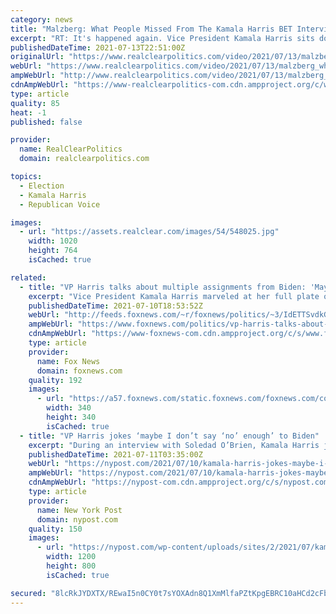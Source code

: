 ```yaml
---
category: news
title: "Malzberg: What People Missed From The Kamala Harris BET Interview"
excerpt: "RT: It's happened again. Vice President Kamala Harris sits down for another one on one interview, and she blows it when asked about voter ID. We'll show you much more from that media disaster. Host Steve Malzberg points out that in the interview Harris said it should be mandatory for police to fill out a report when a woman is raped."
publishedDateTime: 2021-07-13T22:51:00Z
originalUrl: "https://www.realclearpolitics.com/video/2021/07/13/malzberg_what_people_missed_from_the_kamala_harris_bet_interview.html"
webUrl: "https://www.realclearpolitics.com/video/2021/07/13/malzberg_what_people_missed_from_the_kamala_harris_bet_interview.html"
ampWebUrl: "http://www.realclearpolitics.com/video/2021/07/13/malzberg_what_people_missed_from_the_kamala_harris_bet_interview.amp.html"
cdnAmpWebUrl: "https://www-realclearpolitics-com.cdn.ampproject.org/c/www.realclearpolitics.com/video/2021/07/13/malzberg_what_people_missed_from_the_kamala_harris_bet_interview.amp.html"
type: article
quality: 85
heat: -1
published: false

provider:
  name: RealClearPolitics
  domain: realclearpolitics.com

topics:
  - Election
  - Kamala Harris
  - Republican Voice

images:
  - url: "https://assets.realclear.com/images/54/548025.jpg"
    width: 1020
    height: 764
    isCached: true

related:
  - title: "VP Harris talks about multiple assignments from Biden: 'Maybe I don't say 'no' enough'"
    excerpt: "Vice President Kamala Harris marveled at her full plate of major White House responsibilities quipping that she'll have to work on saying \"no\" to President Biden more often."
    publishedDateTime: 2021-07-10T18:53:52Z
    webUrl: "http://feeds.foxnews.com/~r/foxnews/politics/~3/IdETTSvdkG4/vp-harris-talks-about-multiple-assignments-biden"
    ampWebUrl: "https://www.foxnews.com/politics/vp-harris-talks-about-multiple-assignments-biden.amp"
    cdnAmpWebUrl: "https://www-foxnews-com.cdn.ampproject.org/c/s/www.foxnews.com/politics/vp-harris-talks-about-multiple-assignments-biden.amp"
    type: article
    provider:
      name: Fox News
      domain: foxnews.com
    quality: 192
    images:
      - url: "https://a57.foxnews.com/static.foxnews.com/foxnews.com/content/uploads/2021/04/340/340/Marisa-Schultz.jpg?ve=1&tl=1"
        width: 340
        height: 340
        isCached: true
  - title: "VP Harris jokes ‘maybe I don’t say ‘no’ enough’ to Biden"
    excerpt: "During an interview with Soledad O’Brien, Kamala Harris joked about the responsibilities she’s had as vice president. She did, however add, that the tasks “are achievable.”"
    publishedDateTime: 2021-07-11T03:35:00Z
    webUrl: "https://nypost.com/2021/07/10/kamala-harris-jokes-maybe-i-dont-say-no-enough-to-joe-biden/"
    ampWebUrl: "https://nypost.com/2021/07/10/kamala-harris-jokes-maybe-i-dont-say-no-enough-to-joe-biden/amp/"
    cdnAmpWebUrl: "https://nypost-com.cdn.ampproject.org/c/s/nypost.com/2021/07/10/kamala-harris-jokes-maybe-i-dont-say-no-enough-to-joe-biden/amp/"
    type: article
    provider:
      name: New York Post
      domain: nypost.com
    quality: 150
    images:
      - url: "https://nypost.com/wp-content/uploads/sites/2/2021/07/kamala-harris-bet.jpg?quality=90&strip=all&w=1200"
        width: 1200
        height: 800
        isCached: true

secured: "8lcRkJYDXTX/REwaI5n0CY0t7sYOXAdn8Q1XmMlfaPZtKpgEBRC10aHCd2cFbG6WnEFEYLL6xVFM/e0Ct7UVn8LFeS4y+KDrKxafEKT+OB4fP+STg144dA8IwLFRrGztsI9rdilqGFA0O8I+V7ZHFnlR45TLJUkDFx8mJ/MVtJ40fqFUlmSwPE8hZqS0DDwQmxagXW6NolBqVE2iUaxhbyFWet0KwKfZVgPafSEF1opaizQ6xdEVbdC48r7rILSbOv64xzjkYraa9TQxXUIXLT45334Fm6D4iiycowkHo+yg80Hgnqv6zR/k4ywdrKu7r7rinMBNgdISRvr4iXej2/0AXum/rxicei5MrXTlrL8=;062Th3o9Fiy75YKpsPl0Cg=="
---
```


